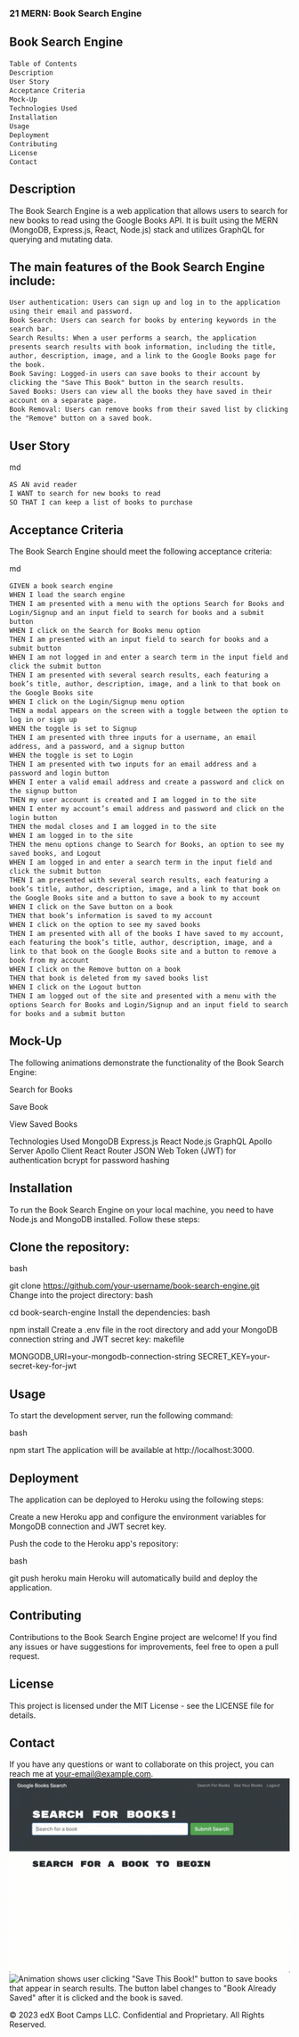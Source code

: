 ### 21 MERN: Book Search Engine
## Book Search Engine
```
Table of Contents
Description
User Story
Acceptance Criteria
Mock-Up
Technologies Used
Installation
Usage
Deployment
Contributing
License
Contact
```
## Description
The Book Search Engine is a web application that allows users to search for new books to read using the Google Books API. It is built using the MERN (MongoDB, Express.js, React, Node.js) stack and utilizes GraphQL for querying and mutating data.

## The main features of the Book Search Engine include:
```
User authentication: Users can sign up and log in to the application using their email and password.
Book Search: Users can search for books by entering keywords in the search bar.
Search Results: When a user performs a search, the application presents search results with book information, including the title, author, description, image, and a link to the Google Books page for the book.
Book Saving: Logged-in users can save books to their account by clicking the "Save This Book" button in the search results.
Saved Books: Users can view all the books they have saved in their account on a separate page.
Book Removal: Users can remove books from their saved list by clicking the "Remove" button on a saved book.
```
## User Story
md
```
AS AN avid reader
I WANT to search for new books to read
SO THAT I can keep a list of books to purchase
```
## Acceptance Criteria
The Book Search Engine should meet the following acceptance criteria:

md
```
GIVEN a book search engine
WHEN I load the search engine
THEN I am presented with a menu with the options Search for Books and Login/Signup and an input field to search for books and a submit button
WHEN I click on the Search for Books menu option
THEN I am presented with an input field to search for books and a submit button
WHEN I am not logged in and enter a search term in the input field and click the submit button
THEN I am presented with several search results, each featuring a book’s title, author, description, image, and a link to that book on the Google Books site
WHEN I click on the Login/Signup menu option
THEN a modal appears on the screen with a toggle between the option to log in or sign up
WHEN the toggle is set to Signup
THEN I am presented with three inputs for a username, an email address, and a password, and a signup button
WHEN the toggle is set to Login
THEN I am presented with two inputs for an email address and a password and login button
WHEN I enter a valid email address and create a password and click on the signup button
THEN my user account is created and I am logged in to the site
WHEN I enter my account’s email address and password and click on the login button
THEN the modal closes and I am logged in to the site
WHEN I am logged in to the site
THEN the menu options change to Search for Books, an option to see my saved books, and Logout
WHEN I am logged in and enter a search term in the input field and click the submit button
THEN I am presented with several search results, each featuring a book’s title, author, description, image, and a link to that book on the Google Books site and a button to save a book to my account
WHEN I click on the Save button on a book
THEN that book’s information is saved to my account
WHEN I click on the option to see my saved books
THEN I am presented with all of the books I have saved to my account, each featuring the book’s title, author, description, image, and a link to that book on the Google Books site and a button to remove a book from my account
WHEN I click on the Remove button on a book
THEN that book is deleted from my saved books list
WHEN I click on the Logout button
THEN I am logged out of the site and presented with a menu with the options Search for Books and Login/Signup and an input field to search for books and a submit button 
``` 
## Mock-Up
The following animations demonstrate the functionality of the Book Search Engine:

Search for Books

Save Book

View Saved Books

Technologies Used
MongoDB
Express.js
React
Node.js
GraphQL
Apollo Server
Apollo Client
React Router
JSON Web Token (JWT) for authentication
bcrypt for password hashing
## Installation
To run the Book Search Engine on your local machine, you need to have Node.js and MongoDB installed. Follow these steps:

## Clone the repository:
bash

git clone https://github.com/your-username/book-search-engine.git
Change into the project directory:
bash

cd book-search-engine
Install the dependencies:
bash

npm install
Create a .env file in the root directory and add your MongoDB connection string and JWT secret key:
makefile

MONGODB_URI=your-mongodb-connection-string
SECRET_KEY=your-secret-key-for-jwt
##  Usage
To start the development server, run the following command:

bash

npm start
The application will be available at http://localhost:3000.

## Deployment
The application can be deployed to Heroku using the following steps:

Create a new Heroku app and configure the environment variables for MongoDB connection and JWT secret key.

Push the code to the Heroku app's repository:

bash

git push heroku main
Heroku will automatically build and deploy the application.
## Contributing
Contributions to the Book Search Engine project are welcome! If you find any issues or have suggestions for improvements, feel free to open a pull request.

## License
This project is licensed under the MIT License - see the LICENSE file for details.

## Contact
If you have any questions or want to collaborate on this project, you can reach me at your-email@example.com.
![Animation shows "star wars" typed into a search box and books about Star Wars appearing as results.](./02-Challenge/Assets/21-mern-homework-demo-01.gif)<br>
![Animation shows user clicking "Save This Book!" button to save books that appear in search results. The button label changes to "Book Already Saved" after it is clicked and the book is saved.](./02-Challenge/Assets/21-mern-homework-demo-02.gif)

© 2023 edX Boot Camps LLC. Confidential and Proprietary. All Rights Reserved.